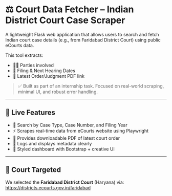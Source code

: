 # ⚖️ Court Data Fetcher – Indian District Court Case Scraper

A lightweight Flask web application that allows users to search and fetch Indian court case details (e.g., from Faridabad District Court) using public eCourts data.

This tool extracts:
- 🧑‍⚖️ Parties involved
- 📅 Filing & Next Hearing Dates
- 📄 Latest Order/Judgment PDF link

> ✅ Built as part of an internship task. Focused on real-world scraping, minimal UI, and robust error handling.

---

## 🚀 Live Features

- 🔎 Search by Case Type, Case Number, and Filing Year
- ⚡ Scrapes real-time data from eCourts website using Playwright
- 📄 Provides downloadable PDF of latest court order
- 🧾 Logs and displays metadata clearly
- 🎨 Styled dashboard with Bootstrap + creative UI

---

## 🧪 Court Targeted

We selected the **Faridabad District Court** (Haryana) via:
https://districts.ecourts.gov.in/faridabad
